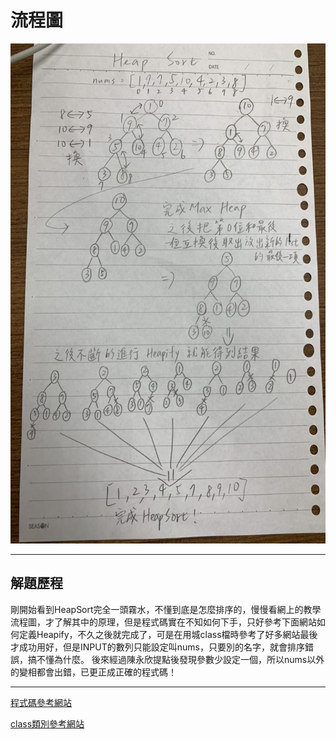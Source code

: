 # 流程圖
<img src='https://github.com/dustinoy/ohyang/blob/master/Images/HeapSort%E6%B5%81%E7%A8%8B%E5%9C%96.jpg' height=800 weight=600>

---

## 解題歷程
剛開始看到HeapSort完全一頭霧水，不懂到底是怎麼排序的，慢慢看網上的教學流程圖，才了解其中的原理，但是程式碼實在不知如何下手，只好參考下面網站如何定義Heapify，不久之後就完成了，可是在用城class檔時參考了好多網站最後才成功用好，但是INPUT的數列只能設定叫nums，只要別的名字，就會排序錯誤，搞不懂為什麼。
後來經過陳永欣提點後發現參數少設定一個，所以nums以外的變相都會出錯，已更正成正確的程式碼！

---

[程式碼參考網站](https://stackoverflow.com/questions/13979714/heap-sort-how-to-sort)

[class類別參考網站](https://medium.com/@weilihmen/%E9%97%9C%E6%96%BCpython%E7%9A%84%E9%A1%9E%E5%88%A5-class-%E5%9F%BA%E6%9C%AC%E7%AF%87-5468812c58f2)
